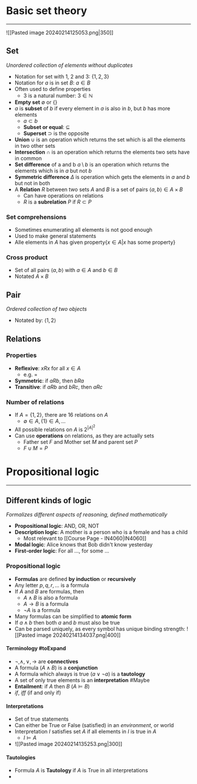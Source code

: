 
# Basic set theory
---

![[Pasted image 20240214125053.png|350]]
## Set
_Unordered collection of elements without duplicates_

* Notation for set with 1, 2 and 3: $\{1, 2, 3\}$
* Notation for $a$ is in set $B$: $a\in B$
*  Often used to define properties
	* 3 is a natural number: $3\in \mathbb{N}$
* **Empty set** $\emptyset$ or $\{\}$
* $a$ is **subset** of $b$ if every element in $a$ is also in $b$, but $b$ has more elements
	* $a\subset b$
	* **Subset or equal**: $\subseteq$
	* **Superset** $\supset$ is the opposite
* **Union** $\cup$ is an operation which returns the set which is all the elements in two other sets
* **Intersection** $\cap$ is an operation which returns the elements two sets have in common
* **Set difference** of a and b $a\setminus b$ is an operation which returns the elements which is in $a$ but not $b$
* **Symmetric difference** $\Delta$ is operation which gets the elements in $a$ and $b$ but not in both
* A **Relation** $R$ between two sets $A$ and $B$ is a set of pairs $\langle a, b\rangle\in A\times B$
	* Can have operations on relations
	* $R$ is a **subrelation** $P$ if $R\subset P$

### Set comprehensions
* Sometimes enumerating all elements is not good enough
* Used to make general statements
* Alle elements in $A$ has given property$\{x\in A|x$ has some property$\}$

### Cross product

* Set of all pairs $\langle a,b \rangle$ with $a\in A$ and $b \in B$
* Notated $A\times B$

## Pair
_Ordered collection of two objects_

* Notated by: $\langle 1, 2\rangle$

## Relations

### Properties
* **Reflexive**: $xRx$ for all $x\in A$
	* e.g. $=$
* **Symmetric**: if $aRb$, then $bRa$
* **Transitive**: if $aRb$ and $bRc$, then $aRc$

### Number of relations
* If $A=\{1,2\}$, there are 16 relations on $A$
	* $\emptyset\in A, \{1\}\in A,\dots$
* All possible relations on $A$ is $2^{|A|^2}$
* Can use **operations** on relations, as they are actually sets
	* Father set $F$ and Mother set $M$ and parent set $P$
	* $F\cup M=P$


# Propositional logic
---

## Different kinds of logic
_Formalizes different aspects of reasoning, defined mathematically_

* **Propositional logic**: AND, OR, NOT
* **Description logic**: A mother is a person who is a female and has a child
	* Most relevant to [[Course Page - IN4060|IN4060]]
* **Modal logic**: Alice knows that Bob didn't know yesterday
* **First-order logic**: For all ..., for some ...

### Propositional logic

* **Formulas** are defined **by induction** or **recursively**
* Any letter $p,q,r,\dots$ is a formula
* If $A$ and $B$ are formulas, then
	* $A\land B$ is also a formula
	* $A\rightarrow B$ is a formula
	* $\neg A$ is a formula
* Many formulas can be simplified to **atomic form**
* If $a\land b$ then both $a$ and $b$ must also be true
* Can be parsed uniquely, as every symbol has unique binding strength:
![[Pasted image 20240214134037.png|400]]

#### Terminology #toExpand 

* $\neg, \land, \lor, \rightarrow$ are **connectives**
* A formula $(A\land B)$ is a **conjunction**
* A formula which always is true $(a\lor \neg a)$ is a **tautology**
* A set of only true elements is an **interpretation** #Maybe
* **Entailment**: if $A$ then $B$ $(A\models B)$
* $if$, $iff$ (if and only if)

#### Interpretations
* Set of true statements
* Can either be True or False (satisfied) in an _environment_, or world
* Interpretation $I$ satisfies set $A$ if all elements in $I$ is true in $A$
	* $I\models A$
* ![[Pasted image 20240214135253.png|300]]


#### Tautologies
* Formula $A$ is **Tautology** if $A$ is True in all interpretations
* 